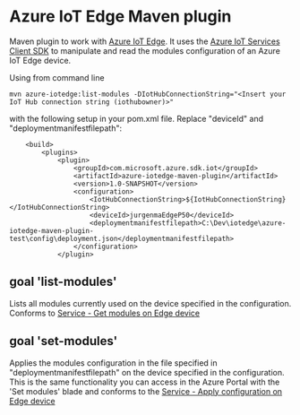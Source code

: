 # Azure IoT Edge Maven plugin

Maven plugin to work with [Azure IoT Edge](https://azure.microsoft.com/en-us/services/iot-edge/). It uses the [Azure IoT Services Client SDK](https://github.com/Azure/azure-iot-sdk-java/tree/master/service) to manipulate and read the modules configuration of an Azure IoT Edge device.

Using from command line

```
mvn azure-iotedge:list-modules -DIotHubConnectionString="<Insert your IoT Hub connection string (iothubowner)>"
```

with the following setup in your pom.xml file. Replace "deviceId" and "deploymentmanifestfilepath":

```
	<build>
		<plugins>
			<plugin>
				<groupId>com.microsoft.azure.sdk.iot</groupId>
				<artifactId>azure-iotedge-maven-plugin</artifactId>
				<version>1.0-SNAPSHOT</version>
				<configuration>
					<IotHubConnectionString>${IotHubConnectionString}</IotHubConnectionString>
					<deviceId>jurgenmaEdgeP50</deviceId>
					<deploymentmanifestfilepath>C:\Dev\iotedge\azure-iotedge-maven-plugin-test\config\deployment.json</deploymentmanifestfilepath>
				</configuration>
			</plugin>

```

## goal 'list-modules'

Lists all modules currently used on the device specified in the configuration. Conforms to [Service - Get modules on Edge device](https://docs.microsoft.com/en-us/rest/api/iothub/service/getmodulesondevice)

## goal 'set-modules'

Applies the modules configuration in the file specified in "deploymentmanifestfilepath" on the device specified in the configuration. This is the same functionality you can access in the Azure Portal with the 'Set modules' blade and conforms to the [Service - Apply configuration on Edge device](https://docs.microsoft.com/en-us/rest/api/iothub/service/applyconfigurationonedgedevice)